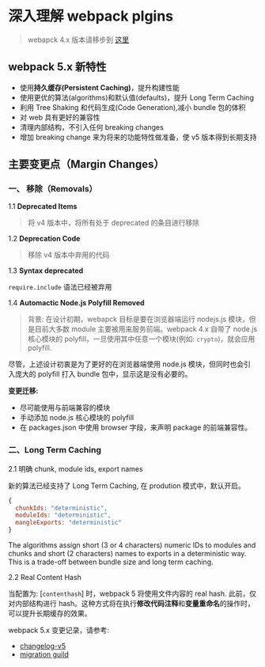# 深入理解 webpack plgins

> webapck 4.x 版本请移步到 [这里](https://github.com/robbiemie/webpack-simple-plugins/tree/master/v4)

## webpack 5.x 新特性

- 使用**持久缓存(Persistent Caching)**，提升构建性能
- 使用更优的算法(algorithms)和默认值(defaults)，提升 Long Term Caching
- 利用 Tree Shaking 和代码生成(Code Generation),减小 bundle 包的体积
- 对 web 具有更好的兼容性
- 清理内部结构，不引入任何 breaking changes
- 增加 breaking change 来为将来的功能特性做准备，使 v5 版本得到长期支持



## 主要变更点（Margin Changes）

### 一、 移除（Removals）

1.1 **Deprecated Items**

> 将 v4 版本中，将所有处于 deprecated 的条目进行移除

1.2 **Deprecation Code**

> 移除 v4 版本中弃用的代码

1.3 **Syntax deprecated**

`require.include` 语法已经被弃用

1.4 **Automactic Node.js Polyfill Removed**

> 背景: 在设计初期，webapck 目标是要在浏览器端运行 nodejs.js 模块，但是目前大多数 module 主要被用来服务前端。webpack 4.x 自带了 node.js 核心模块的 polyfill，一旦使用其中任意一个模块(例如: `crypto`)，就会应用 polyfill.

尽管，上述设计初衷是为了更好的在浏览器端使用 node.js 模块，但同时也会引入庞大的 polyfill 打入 bundle 包中，显示这是没有必要的。

**变更迁移:**

- 尽可能使用与前端兼容的模块
- 手动添加 node.js 核心模块的 polyfill
- 在 packages.json 中使用 browser 字段，来声明 package 的前端兼容性。
### 二、Long Term Caching

2.1 明确 chunk, module ids, export names

新的算法已经支持了 Long Term Caching, 在 prodution 模式中，默认开启。

```js
{
  chunkIds: "deterministic",
  moduleIds: "deterministic",
  mangleExports: "deterministic"
}
```

The algorithms assign short (3 or 4 characters) numeric IDs to modules and chunks and short (2 characters) names to exports in a deterministic way. This is a trade-off between bundle size and long term caching.


2.2 Real Content Hash

当配置为: [`contenthash`] 时，webpack 5 将使用文件内容的 real hash. 此前，仅对内部结构进行 hash。这种方式将在执行**修改代码注释**和**变量重命名**的操作时，可以提升长期缓存的效果。




webpack 5.x 变更记录，请参考: 

- [changelog-v5](https://github.com/webpack/changelog-v5/blob/master/README.md)
- [migration guild](https://github.com/webpack/changelog-v5/blob/master/MIGRATION%20GUIDE.md)